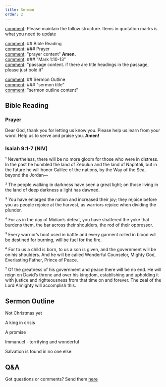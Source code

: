 ```yaml
---
title: Sermon 
order: 2
---
```


[comment]: Please maintain the follow structure. Items in quotation marks is what you need to update

[comment]: ## Bible Reading  
[comment]: ### Prayer  
[comment]: "prayer content"  **Amen.**  
[comment]:  ### "Mark 1:10-13"  
[comment]: "passage content. if there are title headings in the passage, please just bold it"  

[comment]: ## Sermon Outline  
[comment]: ### "sermon title"  
[comment]: "sermon outline content"  

[comment]: ------------------------------------------------------------------------------------
## Bible Reading
### Prayer
Dear God, thank you for letting us know you. Please help us learn from your word. Help us to serve and praise you. **Amen!**

### Isaiah 9:1-7 (NIV)


¹ Nevertheless, there will be no more gloom for those who were in distress. In the past he humbled the land of Zebulun and the land of Naphtali, but in the future he will honor Galilee of the nations, by the Way of the Sea, beyond the Jordan—

² The people walking in darkness
have seen a great light;
on those living in the land of deep darkness
a light has dawned.

³ You have enlarged the nation
and increased their joy;
they rejoice before you
as people rejoice at the harvest,
as warriors rejoice
when dividing the plunder.

⁴ For as in the day of Midian’s defeat,
you have shattered
the yoke that burdens them,
the bar across their shoulders,
the rod of their oppressor.

⁵ Every warrior’s boot used in battle
and every garment rolled in blood
will be destined for burning,
will be fuel for the fire.

⁶ For to us a child is born,
to us a son is given,
and the government will be on his shoulders.
And he will be called
Wonderful Counselor, Mighty God,
Everlasting Father, Prince of Peace.

⁷ Of the greatness of his government and peace
there will be no end.
He will reign on David’s throne
and over his kingdom,
establishing and upholding it
with justice and righteousness
from that time on and forever.
The zeal of the Lord Almighty
will accomplish this.



## Sermon Outline

Not Christmas yet 

A king in crisis 

A promise 

Immanuel - terrifying and wonderful 

Salvation is found in no one else  


  
  
  

## Q&A
Got questions or comments? Send them [here](https://tinyurl.com/SGHACQuestionsAnswers)
